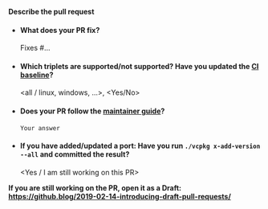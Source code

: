 **Describe the pull request**

- #### What does your PR fix?  
  Fixes #...

- #### Which triplets are supported/not supported? Have you updated the [CI baseline](https://github.com/microsoft/vcpkg/blob/master/scripts/ci.baseline.txt)?  
  <all / linux, windows, ...>, <Yes/No>

- #### Does your PR follow the [maintainer guide](https://github.com/microsoft/vcpkg/blob/master/docs/maintainers/maintainer-guide.md)?  
  `Your answer`

- #### If you have added/updated a port: Have you run `./vcpkg x-add-version --all` and committed the result?  
  <Yes / I am still working on this PR>

**If you are still working on the PR, open it as a Draft: https://github.blog/2019-02-14-introducing-draft-pull-requests/**
